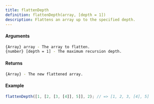 ```yaml
---
title: flattenDepth
definition: flattenDepth(array, [depth = 1])
description: Flattens an array up to the specified depth.
---
```



#### Arguments


```bash
{Array} array - The array to flatten.
{number} [depth = 1] - The maximum recursion depth.
```


#### Returns


```bash
{Array} - The new flattened array.
```


#### Example


```ts
flattenDepth([1, [2, [3, [4]], 5]], 2); // => [1, 2, 3, [4], 5]
```